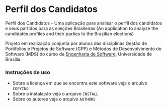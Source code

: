 Perfil dos Candidatos
====================

Perfil dos Candidatos - Uma aplicação para analisar o perfil dos candidatos e seus partidos para as eleições Brasileiras (An application to analyze the candidates profiles and their parties to the Brazilian elections)

Projeto em realização conjunta por alunos das disciplinas Gestão de Portifólios e Projetos de Software (GPP) e Métodos de Desenvolvimento de Software (MDS) do curso de [Engenharia de Software](http://fga.unb.br/cursos/engenharia-de-software), Universidade de Brasília.

### Instruções de uso
* Sobre a licença em que se encontra este software veja o arquivo `COPYING`
* Sobre a instalação veja o arquivo `INSTALL`
* Sobre os autores veja o arquivo `AUTHORS`
